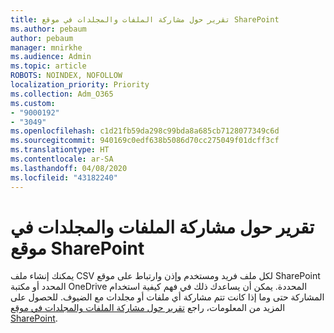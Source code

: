 ```yaml
---
title: تقرير حول مشاركة الملفات والمجلدات في موقع SharePoint
ms.author: pebaum
author: pebaum
manager: mnirkhe
ms.audience: Admin
ms.topic: article
ROBOTS: NOINDEX, NOFOLLOW
localization_priority: Priority
ms.collection: Adm_O365
ms.custom:
- "9000192"
- "3049"
ms.openlocfilehash: c1d21fb59da298c99bda8a685cb7128077349c6d
ms.sourcegitcommit: 940169c0edf638b5086d70cc275049f01dcff3cf
ms.translationtype: HT
ms.contentlocale: ar-SA
ms.lasthandoff: 04/08/2020
ms.locfileid: "43182240"
---
```

# <a name="report-on-file-and-folder-sharing-in-a-sharepoint-site"></a>تقرير حول مشاركة الملفات والمجلدات في موقع SharePoint

يمكنك إنشاء ملف CSV لكل ملف فريد ومستخدم وإذن وارتباط على موقع SharePoint المحدد أو مكتبة OneDrive المحددة. يمكن أن يساعدك ذلك في فهم كيفية استخدام المشاركة حتى وما إذا كانت تتم مشاركة أي ملفات أو مجلدات مع الضيوف. للحصول على المزيد من المعلومات، راجع [تقرير حول مشاركة الملفات والمجلدات في موقع SharePoint](https://docs.microsoft.com/sharepoint/sharing-reports).
